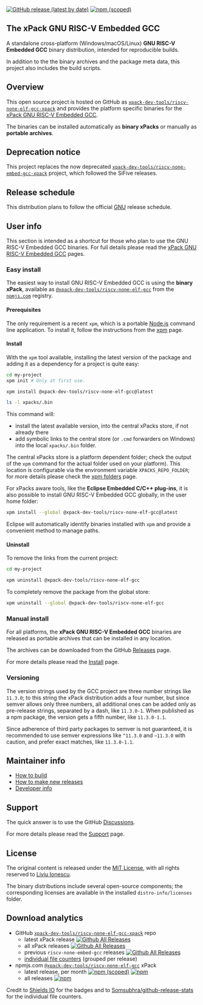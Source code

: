 [![GitHub release (latest by date)](https://img.shields.io/github/v/release/xpack-dev-tools/riscv-none-elf-gcc-xpack)](https://github.com/xpack-dev-tools/riscv-none-elf-gcc-xpack/releases)
[![npm (scoped)](https://img.shields.io/npm/v/@xpack-dev-tools/riscv-none-elf-gcc.svg)](https://www.npmjs.com/package/@xpack-dev-tools/riscv-none-elf-gcc)

## The xPack GNU RISC-V Embedded GCC

A standalone cross-platform (Windows/macOS/Linux) **GNU RISC-V Embedded GCC**
binary distribution, intended for reproducible builds.

In addition to the the binary archives and the package meta data,
this project also includes the build scripts.

## Overview

This open source project is hosted on GitHub as
[`xpack-dev-tools/riscv-none-elf-gcc-xpack`](https://github.com/xpack-dev-tools/riscv-none-elf-gcc-xpack)
and provides the platform specific binaries for the
[xPack GNU RISC-V Embedded GCC](https://xpack.github.io/riscv-none-elf-gcc/).

The binaries can be installed automatically as **binary xPacks** or manually as
**portable archives**.

## Deprecation notice

This project replaces the now deprecated
[`xpack-dev-tools/riscv-none-embed-gcc-xpack`](https://github.com/xpack-dev-tools/riscv-none-embed-gcc-xpack)
project, which followed the SiFive releases.

## Release schedule

This distribution plans to follow the official
[GNU](https://gcc.gnu.org/releases.html) release schedule.

## User info

This section is intended as a shortcut for those who plan
to use the GNU RISC-V Embedded GCC binaries. For full details please read the
[xPack GNU RISC-V Embedded GCC](https://xpack.github.io/riscv-none-elf-gcc/) pages.

### Easy install

The easiest way to install GNU RISC-V Embedded GCC is using the **binary xPack**, available as
[`@xpack-dev-tools/riscv-none-elf-gcc`](https://www.npmjs.com/package/@xpack-dev-tools/riscv-none-elf-gcc)
from the [`npmjs.com`](https://www.npmjs.com) registry.

#### Prerequisites

The only requirement is a recent
`xpm`, which is a portable
[Node.js](https://nodejs.org) command line application. To install it,
follow the instructions from the
[xpm](https://xpack.github.io/xpm/install/) page.

#### Install

With the `xpm` tool available, installing
the latest version of the package and adding it as
a dependency for a project is quite easy:

```sh
cd my-project
xpm init # Only at first use.

xpm install @xpack-dev-tools/riscv-none-elf-gcc@latest

ls -l xpacks/.bin
```

This command will:

- install the latest available version,
into the central xPacks store, if not already there
- add symbolic links to the central store
(or `.cmd` forwarders on Windows) into
the local `xpacks/.bin` folder.

The central xPacks store is a platform dependent
folder; check the output of the `xpm` command for the actual
folder used on your platform).
This location is configurable via the environment variable
`XPACKS_REPO_FOLDER`; for more details please check the
[xpm folders](https://xpack.github.io/xpm/folders/) page.

For xPacks aware tools, like the **Eclipse Embedded C/C++ plug-ins**,
it is also possible to install GNU RISC-V Embedded GCC globally, in the user home folder:

```sh
xpm install --global @xpack-dev-tools/riscv-none-elf-gcc@latest
```

Eclipse will automatically
identify binaries installed with
`xpm` and provide a convenient method to manage paths.

#### Uninstall

To remove the links from the current project:

```sh
cd my-project

xpm uninstall @xpack-dev-tools/riscv-none-elf-gcc
```

To completely remove the package from the global store:

```sh
xpm uninstall --global @xpack-dev-tools/riscv-none-elf-gcc
```

### Manual install

For all platforms, the **xPack GNU RISC-V Embedded GCC**
binaries are released as portable
archives that can be installed in any location.

The archives can be downloaded from the
GitHub [Releases](https://github.com/xpack-dev-tools/riscv-none-elf-gcc-xpack/releases/)
page.

For more details please read the
[Install](https://xpack.github.io/riscv-none-elf-gcc/install/) page.

### Versioning

The version strings used by the GCC project are three number strings
like `11.3.0`; to this string the xPack distribution adds a four number,
but since semver allows only three numbers, all additional ones can
be added only as pre-release strings, separated by a dash,
like `11.3.0-1`.
When published as a npm package, the version gets
a fifth number, like `11.3.0-1.1`.

Since adherence of third party packages to semver is not guaranteed,
it is recommended to use semver expressions like `^11.3.0` and `~11.3.0`
with caution, and prefer exact matches, like `11.3.0-1.1`.

## Maintainer info

- [How to build](https://github.com/xpack-dev-tools/riscv-none-elf-gcc-xpack/blob/xpack/README-BUILD.md)
- [How to make new releases](https://github.com/xpack-dev-tools/riscv-none-elf-gcc-xpack/blob/xpack/README-RELEASE.md)
- [Developer info](https://github.com/xpack-dev-tools/riscv-none-elf-gcc-xpack/blob/xpack/README-DEVELOP.md)

## Support

The quick answer is to use the GitHub
[Discussions](https://github.com/xpack-dev-tools/riscv-none-elf-gcc-xpack/discussions/).

For more details please read the
[Support](https://xpack.github.io/riscv-none-elf-gcc/support/) page.

## License

The original content is released under the
[MIT License](https://opensource.org/licenses/MIT), with all rights
reserved to [Liviu Ionescu](https://github.com/ilg-ul/).

The binary distributions include several open-source components; the
corresponding licenses are available in the installed
`distro-info/licenses` folder.

## Download analytics

- GitHub [`xpack-dev-tools/riscv-none-elf-gcc-xpack`](https://github.com/xpack-dev-tools/riscv-none-elf-gcc-xpack/) repo
  - latest xPack release
[![Github All Releases](https://img.shields.io/github/downloads/xpack-dev-tools/riscv-none-elf-gcc-xpack/latest/total.svg)](https://github.com/xpack-dev-tools/riscv-none-elf-gcc-xpack/releases/)
  - all xPack releases [![Github All Releases](https://img.shields.io/github/downloads/xpack-dev-tools/riscv-none-elf-gcc-xpack/total.svg)](https://github.com/xpack-dev-tools/riscv-none-elf-gcc-xpack/releases/)
  - previous `riscv-none-embed-gcc` releases [![Github All Releases](https://img.shields.io/github/downloads/xpack-dev-tools/riscv-none-embed-gcc-xpack/total.svg)](https://github.com/xpack-dev-tools/riscv-none-embed-gcc-xpack/releases/)
  - [individual file counters](https://somsubhra.github.io/github-release-stats/?username=xpack-dev-tools&repository=riscv-none-elf-gcc-xpack) (grouped per release)
- npmjs.com [`@xpack-dev-tools/riscv-none-elf-gcc`](https://www.npmjs.com/package/@xpack-dev-tools/riscv-none-elf-gcc/) xPack
  - latest release, per month
[![npm (scoped)](https://img.shields.io/npm/v/@xpack-dev-tools/riscv-none-elf-gcc.svg)](https://www.npmjs.com/package/@xpack-dev-tools/riscv-none-elf-gcc/)
[![npm](https://img.shields.io/npm/dm/@xpack-dev-tools/riscv-none-elf-gcc.svg)](https://www.npmjs.com/package/@xpack-dev-tools/riscv-none-elf-gcc/)
  - all releases [![npm](https://img.shields.io/npm/dt/@xpack-dev-tools/riscv-none-elf-gcc.svg)](https://www.npmjs.com/package/@xpack-dev-tools/riscv-none-elf-gcc/)

Credit to [Shields IO](https://shields.io) for the badges and to
[Somsubhra/github-release-stats](https://github.com/Somsubhra/github-release-stats)
for the individual file counters.
